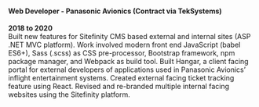 #### Web Developer - Panasonic Avionics (Contract via TekSystems)
**2018 to 2020**\
Built new features for Sitefinity CMS based external and internal sites (ASP .NET MVC platform). Work involved modern front end JavaScript (babel ES6+), Sass (.scss) as CSS pre-processor, Bootstrap framework, npm package manager, and Webpack as build tool. Built Hangar, a client facing portal for external developers of applications used in Panasonic Avionics’ inflight entertainment systems. Created external facing ticket tracking feature using React. Revised and re-branded multiple internal facing websites using the Sitefinity platform.